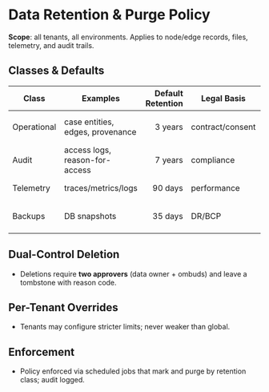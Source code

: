 # Data Retention & Purge Policy

**Scope**: all tenants, all environments. Applies to node/edge records, files, telemetry, and audit trails.

## Classes & Defaults
| Class | Examples | Default Retention | Legal Basis | Notes |
|---|---|---:|---|---:|
| Operational | case entities, edges, provenance | 3 years | contract/consent | extend per case law hold |
| Audit | access logs, reason-for-access | 7 years | compliance | immutable store |
| Telemetry | traces/metrics/logs | 90 days | performance | aggregate past 90d |
| Backups | DB snapshots | 35 days | DR/BCP | encrypted, cross-region |

## Dual-Control Deletion
- Deletions require **two approvers** (data owner + ombuds) and leave a tombstone with reason code.

## Per-Tenant Overrides
- Tenants may configure stricter limits; never weaker than global.

## Enforcement
- Policy enforced via scheduled jobs that mark and purge by retention class; audit logged.
